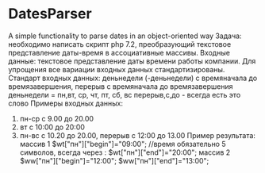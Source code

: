 # DatesParser
A simple functionality to parse dates in an object-oriented way
Задача:
необходимо написать скрипт php 7.2, преобразующий текстовое представление
даты-время в ассоциативные массивы.
Входные данные:
текстовое представление даты времени работы компании. Для упрощения все вариации
входных данных стандартизированы.
Стандарт входных данных:
деньнедели (-деньнедели) с времяначала до времязавершения, перерыв с времяначала
до времязавершения
деньнедели = пн,вт, ср, чт, пт, сб, вс
перерыв,с,до - всегда есть это слово
Примеры входных данных:
1) пн-ср с 9.00 до 20.00
2) вт с 10:00 до 20:00
3) пн-вс с 10.20 до 20.00, перерыв с 12:00 до 13.00
Пример результата:
массив 1
$wt["пн"]["begin"]="09:00"; //время обязательно 5 символов, всегда через :
$wt["пн"]["end"]="20:00";
массив 2
$ww["пн"]["begin"]="12:00";
$ww["пн"]["end"]="13:00";
